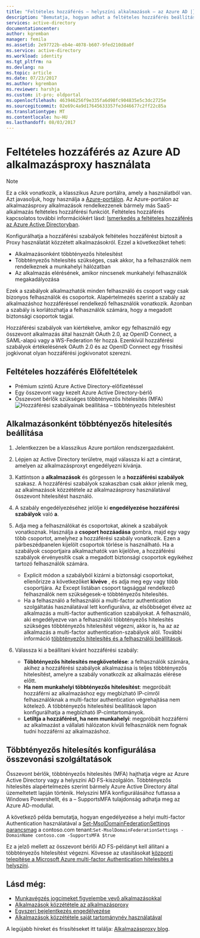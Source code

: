```yaml
---
title: "Feltételes hozzáférés – helyszíni alkalmazások – az Azure AD |} Microsoft Docs"
description: "Bemutatja, hogyan adhat a feltételes hozzáférés beállítása alkalmazások közzététele távolról az Azure AD-alkalmazásproxy használatával érhető el."
services: active-directory
documentationcenter: 
author: kgremban
manager: femila
ms.assetid: 2e97722b-eb4e-4078-b607-9fed210d8a0f
ms.service: active-directory
ms.workload: identity
ms.tgt_pltfrm: na
ms.devlang: na
ms.topic: article
ms.date: 07/23/2017
ms.author: kgremban
ms.reviewer: harshja
ms.custom: it-pro; oldportal
ms.openlocfilehash: 463946256f9e335fa6d98fc904835e5c3dc2725e
ms.sourcegitcommit: 02e69c4a9d17645633357fe3d46677c2ff22c85a
ms.translationtype: MT
ms.contentlocale: hu-HU
ms.lasthandoff: 08/03/2017
---
```

# <a name="working-with-conditional-access-in-azure-ad-application-proxy"></a>Feltételes hozzáférés az Azure AD alkalmazásproxy használata

>[!NOTE]
>Ez a cikk vonatkozik, a klasszikus Azure portálra, amely a használatból van. Azt javasoljuk, hogy használja a [Azure-portálon](https://portal.azure.com). Az Azure-portálon az alkalmazásproxy alkalmazások rendelkezzenek bármely más SaaS-alkalmazás feltételes hozzáférési funkciót. Feltételes hozzáférés kapcsolatos további információkért lásd: [Ismerkedés a feltételes hozzáférés az Azure Active Directoryban](active-directory-conditional-access-azure-portal-get-started.md).

Konfigurálhatja a hozzáférési szabályok feltételes hozzáférést biztosít a Proxy használatát közzétett alkalmazásokról. Ezzel a következőket teheti:

* Alkalmazásonként többtényezős hitelesítést
* Többtényezős hitelesítés szükséges, csak akkor, ha a felhasználók nem rendelkeznek a munkahelyi hálózatban
* Az alkalmazás elérésének, amikor nincsenek munkahelyi felhasználók megakadályozása

Ezek a szabályok alkalmazhatók minden felhasználó és csoport vagy csak bizonyos felhasználók és csoportok. Alapértelmezés szerint a szabály az alkalmazáshoz hozzáféréssel rendelkező felhasználók vonatkozik. Azonban a szabály is korlátozhatja a felhasználók számára, hogy a megadott biztonsági csoportok tagjai.  

Hozzáférési szabályok van kiértékelve, amikor egy felhasználó egy összevont alkalmazás által használt OAuth 2.0, az OpenID Connect, a SAML-alapú vagy a WS-Federation fér hozzá. Ezenkívül hozzáférési szabályok értékelésének OAuth 2.0 és az OpenID Connect egy frissítési jogkivonat olyan hozzáférési jogkivonatot szerezni.

## <a name="conditional-access-prerequisites"></a>Feltételes hozzáférés Előfeltételek
* Prémium szintű Azure Active Directory-előfizetéssel
* Egy összevont vagy kezelt Azure Active Directory-bérlő
* Összevont bérlők szükséges többtényezős hitelesítés (MFA)  
    ![Hozzáférési szabályainak beállítása – többtényezős hitelesítést](./media/active-directory-application-proxy-conditional-access/application-proxy-conditional-access.png)

## <a name="configure-per-application-multi-factor-authentication"></a>Alkalmazásonként többtényezős hitelesítés beállítása
1. Jelentkezzen be a klasszikus Azure portálon rendszergazdaként.
2. Lépjen az Active Directory területre, majd válassza ki azt a címtárat, amelyen az alkalmazásproxyt engedélyezni kívánja.
3. Kattintson a **alkalmazások** és görgessen le a **hozzáférési szabályok** szakasz. A hozzáférési szabályok szakaszban csak akkor jelenik meg, az alkalmazások közzététele az alkalmazásproxy használatával összevont hitelesítést használó.
4. A szabály engedélyezéséhez jelölje ki **engedélyezése hozzáférési szabályok** való **a**.
5. Adja meg a felhasználókat és csoportokat, akinek a szabályok vonatkoznak. Használja a **csoport hozzáadása** gombra, majd egy vagy több csoportot, amelyhez a hozzáférési szabály vonatkozik. Ezen a párbeszédpanelen kijelölt csoportok törlése is használható.  Ha a szabályok csoportjaira alkalmazhatók van kijelölve, a hozzáférési szabályok érvényesítik csak a megadott biztonsági csoportok egyikéhez tartozó felhasználók számára.  

   * Explicit módon a szabályból kizárni a biztonsági csoportokat, ellenőrizze a következőket **kivéve** , és adja meg egy vagy több csoportjára. Az Except listában csoport tagsággal rendelkező felhasználók nem szükségesek-e többtényezős hitelesítés.  
   * Ha a felhasználó a felhasználói a multi-factor authentication szolgáltatás használatával lett konfigurálva, az elsőbbséget élvez az alkalmazás a multi-factor authentication szabályokat. A felhasználó, aki engedélyezve van a felhasználói többtényezős hitelesítés szükséges többtényezős hitelesítést végezni, akkor is, ha az az alkalmazás a multi-factor authentication-szabályok alól. További információ [többtényezős hitelesítés és a felhasználói beállítások](../multi-factor-authentication/multi-factor-authentication.md).
6. Válassza ki a beállítani kívánt hozzáférési szabály:

   * **Többtényezős hitelesítés megkövetelése**: a felhasználók számára, akihez a hozzáférési szabályok alkalmazása is teljes többtényezős hitelesítést, amelyre a szabály vonatkozik az alkalmazás elérése előtt.
   * **Ha nem munkahelyi többtényezős hitelesítést**: megpróbált hozzáférni az alkalmazáshoz egy megbízható IP-címről felhasználóknak a multi-factor authentication végrehajtása nem kötelező. A többtényezős hitelesítési beállítások lapon konfigurálhatja a megbízható IP-címtartományok.
   * **Letiltja a hozzáférést, ha nem munkahelyi**: megpróbált hozzáférni az alkalmazást a vállalati hálózaton kívüli felhasználók nem fognak tudni hozzáférni az alkalmazáshoz.

## <a name="configuring-mfa-for-federation-services"></a>Többtényezős hitelesítés konfigurálása összevonási szolgáltatások
Összevont bérlők, többtényezős hitelesítés (MFA) hajthatja végre az Azure Active Directory vagy a helyszíni AD FS-kiszolgálón. Többtényezős hitelesítés alapértelmezés szerint bármely Azure Active Directory által üzemeltetett lapján történik. Helyszíni MFA konfigurálásához futtassa a Windows Powershellt, és a – SupportsMFA tulajdonság adhatja meg az Azure AD-modullal.

A következő példa bemutatja, hogyan engedélyezése a helyi multi-factor Authentication használatával a [Set-MsolDomainFederationSettings parancsmag](https://msdn.microsoft.com/library/azure/dn194088.aspx) a contoso.com tenant:`Set-MsolDomainFederationSettings -DomainName contoso.com -SupportsMFA $true `

Ez a jelző mellett az összevont bérlői AD FS-példányt kell állítani a többtényezős hitelesítést végezni. Kövesse az utasításokat [központi telepítése a Microsoft Azure multi-factor Authentication hitelesítés a helyszíni](../multi-factor-authentication/multi-factor-authentication-get-started-server.md).

## <a name="see-also"></a>Lásd még:
* [Munkavégzés jogcímeket figyelembe vevő alkalmazásokkal](active-directory-application-proxy-claims-aware-apps.md)
* [Alkalmazások közzététele az alkalmazásproxy](active-directory-application-proxy-publish.md)
* [Egyszeri bejelentkezés engedélyezése](active-directory-application-proxy-sso-using-kcd.md)
* [Alkalmazások közzététele saját tartománynév használatával](active-directory-application-proxy-custom-domains.md)

A legújabb híreket és frissítéseket itt találja: [Alkalmazásproxy blog](http://blogs.technet.com/b/applicationproxyblog/).
